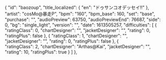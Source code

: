 ﻿{
      "id": "baozoup",
      "title_localized": {
        "en": "ドゥサンコオデッセイ!!"
      },
      "artist": "cosMo@暴走P",
      "bpm": "160",
      "bpm_base": 160,
      "set": "base",
      "purchase": "",
      "audioPreview": 63750,
      "audioPreviewEnd": 76687,
      "side": 0,
      "bg": "single_light",
      "version": "",
      "date": 1613505257,
      "difficulties": [
        {
          "ratingClass": 0,
          "chartDesigner": "",
          "jacketDesigner": "",
          "rating": 0,
          "ratingPlus": false
        },
        {
          "ratingClass": 1,
          "chartDesigner": "",
          "jacketDesigner": "",
          "rating": 0,
          "ratingPlus": false
        },
        { 	
          "ratingClass": 2,
          "chartDesigner": "Arthas@Kai",
          "jacketDesigner": "",		
          "rating": 10,
          "ratingPlus": true
        }
      ]
    },